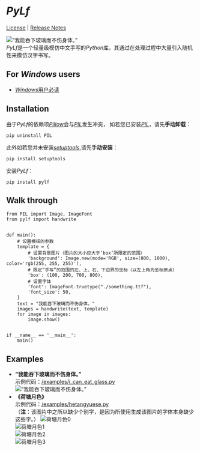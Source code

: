 # *PyLf*
[License](./LICENSE) |
[Release Notes](NEWS.md)

![“我能吞下玻璃而不伤身体。”](./examples/out/i_can_eat_glass.jpg) <br>
*PyLf*是一个轻量级模仿中文手写的*Python*库。其通过在处理过程中大量引入随机性来模仿汉字书写。　<br>

## For *Windows* users
* [*Windows*用户必读](./docs/Windows用户必读.md)


## Installation
由于*PyLf*的依赖项[*Pillow*](https://python-pillow.org/)会与[*PIL*](http://www.pythonware.com/products/pil/)发生冲突，
如若您已安装[*PIL*](http://www.pythonware.com/products/pil/)，请先**手动卸载**：

    pip uninstall PIL

此外如若您并未安装[*setuptools*](https://pypi.python.org/pypi/setuptools),请先**手动安装**：

    pip install setuptools

安装*PyLf*：

    pip install pylf


## Walk through

    from PIL import Image, ImageFont
    from pylf import handwrite
    
    
    def main():
        # 设置模板的参数
        template = {
            # 设置背景图片（图片的大小应大于‘box’所限定的范围）
            'background': Image.new(mode='RGB', size=(800, 1000), color='rgb(255, 255, 255)'),  
            # 限定“手写”的范围的左、上、右、下边界的坐标（以左上角为坐标原点）
            'box': (100, 200, 700, 800),
            # 设置字体
            'font': ImageFont.truetype("./something.ttf"),  
            'font_size': 50,
        }
        text = "我能吞下玻璃而不伤身体。"
        images = handwrite(text, template)
        for image in images:
            image.show()


    if __name__ == '__main__':
        main()


## Examples
* __“我能吞下玻璃而不伤身体。”__ <br>
示例代码：[/examples/i_can_eat_glass.py](./examples/i_can_eat_glass.py) <br>
![“我能吞下玻璃而不伤身体。”](./examples/out/i_can_eat_glass.jpg) <br>
* __《荷塘月色》__ <br>
示例代码：[/examples/hetangyuese.py](./examples/hetangyuese.py) <br>
（**注**：该图片中之所以缺少个别字，是因为所使用生成该图片的字体本身缺少这些字。）
![荷塘月色0](./examples/out/荷塘月色/0.jpg) <br>
![荷塘月色1](./examples/out/荷塘月色/1.jpg) <br>
![荷塘月色2](./examples/out/荷塘月色/2.jpg) <br>
![荷塘月色3](./examples/out/荷塘月色/3.jpg) <br>
 